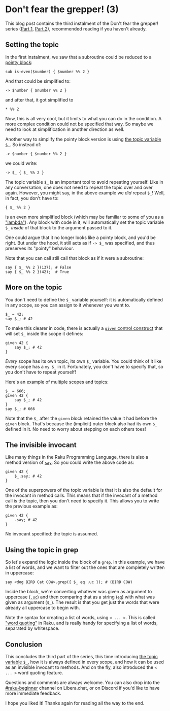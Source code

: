 # Don't fear the grepper! (3)

This blog post contains the third instalment of the Don't fear the grepper! series ([Part 1](https://dev.to/lizmat/dont-fear-the-grepper-1-1k3e), [Part 2](https://dev.to/lizmat/dont-fear-the-grepper-2-4ki5)), recommended reading if you haven't already.

## Setting the topic

In the first instalment, we saw that a subroutine could be reduced to a [pointy block](https://docs.raku.org/language/functions#index-entry-pointy_blocks):
```
sub is-even($number) { $number %% 2 }
```
And that could be simplified to:
```
-> $number { $number %% 2 }
```
and after that, it got simplified to
```
* %% 2
```
Now, this is all very cool, but it limits to what you can do in the condition.  A more complex condition could not be specified that way.  So maybe we need to look at simplification in another direction as well.

Another way to simplify the pointy block version is using [the topic variable `$_`](https://docs.raku.org/language/variables#index-entry-topic_variable).  So instead of:
```
-> $number { $number %% 2 }
```
we could write:
```
-> $_ { $_ %% 2 }
```
The topic variable `$_` is an important tool to avoid repeating yourself.  Like in any conversation, one does not need to repeat the topic over and over again.  However, you might say, in the above example we *did* repeat `$_`!  Well, in fact, you don't have to:
```
{ $_ %% 2 }
```
is an even more simplified block (which may be familiar to some of you as a ["lambda"](https://en.wikipedia.org/wiki/Anonymous_function)).  Any block with code in it, will automatically set the topic variable `$_` *inside* of that block to the argument passed to it.

One could argue that it no longer looks like a pointy block, and you'd be right.  But under the hood, it still acts as if `-> $_` was specified, and thus preserves its "pointy" behaviour.

Note that you can call still call that block as if it were a subroutine:
```
say { $_ %% 2 }(137); # False
say { $_ %% 2 }(42);  # True
```

## More on the topic

You don't need to define the `$_` variable yourself: it is automatically defined in any scope, so you can assign to it whenever you want to.
```
$_ = 42;
say $_; # 42
```

To make this clearer in code, there is actually a [`given` control construct](https://docs.raku.org/syntax/given) that will set `$_` inside the scope it defines:
```
given 42 {
    say $_; # 42
}
```
*Every* scope has its own topic, its own `$_` variable.  You could think of it like every scope has a `my $_` in it.  Fortunately, you don't have to specify that, so you don't have to repeat yourself!

Here's an example of multiple scopes and topics:
```
$_ = 666;
given 42 {
    say $_; # 42
}
say $_; # 666
```
Note that the `$_` after the `given` block retained the value it had before the `given` block.  That's because the (implicit) outer block also had its own `$_` defined in it.  No need to worry about stepping on each others toes!

## The invisible invocant

Like many things in the Raku Programming Language, there is also a method version of [`say`](https://docs.raku.org/routine/say#(Mu)_method_say).  So you could write the above code as:
```
given 42 {
    $_.say; # 42
}
```
One of the superpowers of the topic variable is that it is also the default for the invocant in method calls.  This means that if the invocant of a method call is the topic, then you don't need to specify it.  This allows you to write the previous example as:
```
given 42 {
    .say; # 42
}
```
No invocant specified: the topic is assumed.

## Using the topic in grep

So let's expand the logic inside the block of a `grep`.  In this example, we have a list of words, and we want to filter out the ones that are completely written in uppercase:
```
say <dog BIRD Cat COW>.grep({ $_ eq .uc }); # (BIRD COW)
```
Inside the block, we're converting whatever was given as argument to uppercase ([`.uc`](https://docs.raku.org/routine/uc#(Str)_routine_uc)) and then comparing that as a string ([`eq`](https://docs.raku.org/routine/eq#(Operators)_infix_eq)) with what was given as argument (`$_`).  The result is that you get just the words that were already all uppercase to begin with.

Note the syntax for creating a list of words, using `< ... >`.  This is called ["word quoting"](https://docs.raku.org/language/quoting#Word_quoting:_%3C_%3E) in Raku, and is really handy for specifying a list of words, separated by whitespace.

## Conclusion
This concludes the third part of the series, this time introducing [the topic variable `$_`](https://docs.raku.org/language/variables#index-entry-topic_variable), how it is always defined in every scope, and how it can be used as an invisible invocant to methods.  And on the fly, also introduced the `< ... >` word quoting feature.

Questions and comments are always welcome.  You can also drop into the [#raku-beginner](https://web.libera.chat/?channel=#raku-beginner) channel on Libera.chat, or on Discord if you'd like to have more immediate feedback.

I hope you liked it! Thanks again for reading all the way to the end.
